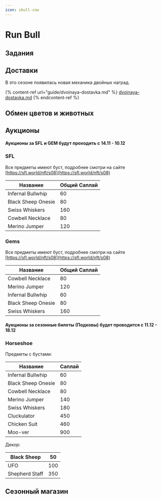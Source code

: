 ```yaml
---
icon: skull-cow
---
```


# Run Bull

## Задания

## Доставки

В это сезоне появилась новая механика двойных наград.

{% content-ref url="guide/dvoinaya-dostavka.md" %}
[dvoinaya-dostavka.md](guide/dvoinaya-dostavka.md)
{% endcontent-ref %}

## Обмен цветов и животных&#x20;

## Аукционы&#x20;

#### Аукционы за SFL и  GEM будут проходить с 14.11 - 10.12&#x20;

### SFL

Все предметы имеют буст, подробнее смотри на сайте [https://sfl.world/nft/s08](https://sfl.world/nft/s08)

| Название           | Общий Саплай |
| ------------------ | ------------ |
| Infernal Bullwhip  | 60           |
| Black Sheep Onesie | 80           |
| Swiss Whiskers     | 160          |
| Cowbell Necklace   | 80           |
| Merino Jumper      | 120          |

### Gems

Все предметы имеют буст, подробнее смотри на сайте [https://sfl.world/nft/s08](https://sfl.world/nft/s08)

| Название           | Общий Саплай |
| ------------------ | ------------ |
| Cowbell Necklace   | 80           |
| Merino Jumper      | 120          |
| Infernal Bullwhip  | 60           |
| Black Sheep Onesie | 80           |
| Swiss Whiskers     | 160          |

#### Аукционы за сезонные билеты (Подковы) будет проводится с 11.12 - 18.12

### Horseshoe

Предметы с бустами:&#x20;

| Название           | Саплай |
| ------------------ | ------ |
| Infernal Bullwhip  | 60     |
| Black Sheep Onesie | 80     |
| Cowbell Necklace   | 80     |
| Merino Jumper      | 140    |
| Swiss Whiskers     | 180    |
| Cluckulator        | 450    |
| Chicken Suit       | 460    |
| Moo-ver            | 900    |

Декор:&#x20;

| Black Sheep    | 50  |
| -------------- | --- |
| UFO            | 100 |
| Shepherd Staff | 350 |

## Сезонный магазин

